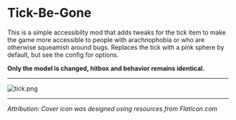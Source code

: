 # Tick-Be-Gone

This is a simple accessibilty mod that adds tweaks for the tick item to make the game more accessible to people with arachnophobia or who are otherwise squeamish around bugs.
Replaces the tick with a pink sphere by default, but see the config for options.

**Only the model is changed, hitbox and behavior remains identical.**

---

![tick.png](https://i.imgur.com/WdsKzNB.png)

---

*Attribution: Cover icon was designed using resources from Flaticon.com*